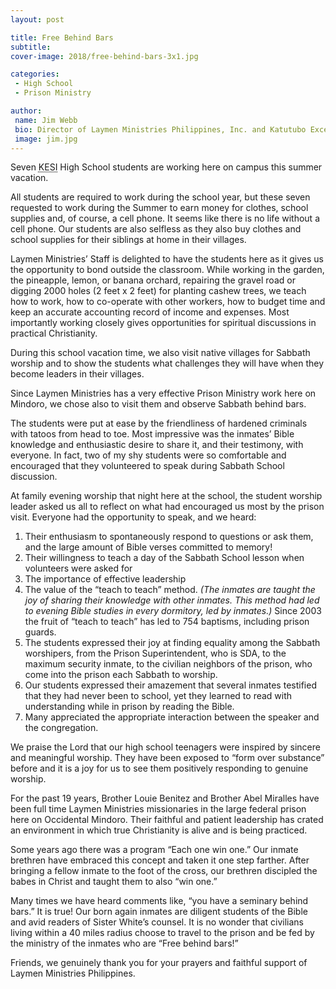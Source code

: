 ```yaml
---
layout: post

title: Free Behind Bars
subtitle:
cover-image: 2018/free-behind-bars-3x1.jpg

categories:
 - High School
 - Prison Ministry

author:
 name: Jim Webb
 bio: Director of Laymen Ministries Philippines, Inc. and Katutubo Excel Schools, Inc.
 image: jim.jpg
---
```


Seven <abbr title="Katutubo Excel Schools, Inc.">KESI</abbr> High School students are working here on campus this summer vacation.

All students are required to work during the school year, but these seven requested to work during the Summer to earn money for clothes, school supplies and, of course, a cell phone. It seems like there is no life without a cell phone. Our students are also selfless as they also buy clothes and school supplies for their siblings at home in their villages.

Laymen Ministries’ Staff is delighted to have the students here as it gives us the opportunity to bond outside the classroom. While working in the garden, the pineapple, lemon, or banana orchard, repairing the gravel road or digging 2000 holes (2 feet x 2 feet) for planting cashew trees, we teach how to work, how to co-operate with other workers, how to budget time and keep an accurate accounting record of income and expenses. Most importantly working closely gives opportunities for spiritual discussions in practical Christianity.

During this school vacation time, we also visit native villages for Sabbath worship and to show the students what challenges they will have when they become leaders in their villages.

Since Laymen Ministries has a very effective Prison Ministry work here on Mindoro, we chose also to visit them and observe Sabbath behind bars.

The students were put at ease by the friendliness of hardened criminals with tatoos from head to toe. Most impressive was the inmates’ Bible knowledge and enthusiastic desire to share it, and their testimony, with everyone. In fact, two of my shy students were so comfortable and encouraged that they volunteered to speak during Sabbath School discussion.

At family evening worship that night here at the school, the student worship leader asked us all to reflect on what had encouraged us most by the prison visit. Everyone had the opportunity to speak, and we heard:

1.  Their enthusiasm to spontaneously respond to questions or ask them, and the large amount of Bible verses committed to memory!
2.  Their willingness to teach a day of the Sabbath School lesson when volunteers were asked for
3.  The importance of effective leadership
4.  The value of the “teach to teach” method. _(The inmates are taught the joy of sharing their knowledge with other inmates. This method had led to evening Bible studies in every dormitory, led by inmates.)_ Since 2003 the fruit of “teach to teach” has led to 754 baptisms, including prison guards.
5.  The students expressed their joy at finding equality among the Sabbath worshipers, from the Prison Superintendent, who is SDA, to the maximum security inmate, to the civilian neighbors of the prison, who come into the prison each Sabbath to worship.
6.  Our students expressed their amazement that several inmates testified that they had never been to school, yet they learned to read with understanding while in prison by reading the Bible.
7.  Many appreciated the appropriate interaction between the speaker and the congregation.

We praise the Lord that our high school teenagers were inspired by sincere and meaningful worship. They have been exposed to “form over substance” before and it is a joy for us to see them positively responding to genuine worship.

For the past 19 years, Brother Louie Benitez and Brother Abel Miralles have been full time Laymen Ministries missionaries in the large federal prison here on Occidental Mindoro. Their faithful and patient leadership has crated an environment in which true Christianity is alive and is being practiced.

Some years ago there was a program “Each one win one.” Our inmate brethren have embraced this concept and taken it one step farther. After bringing a fellow inmate to the foot of the cross, our brethren discipled the babes in Christ and taught them to also “win one.”

Many times we have heard comments like, “you have a seminary behind bars.” It is true! Our born again inmates are diligent students of the Bible and avid readers of Sister White’s counsel. It is no wonder that civilians living within a 40 miles radius choose to travel to the prison and be fed by the ministry of the inmates who are “Free behind bars!”

Friends, we genuinely thank you for your prayers and faithful support of Laymen Ministries Philippines.
